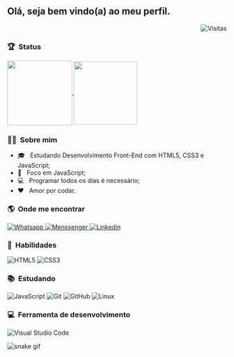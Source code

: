 ## Olá, seja bem vindo(a) ao meu perfil.

<img align="right" src="https://api.visitorbadge.io/api/VisitorHit?user=luizfelipe9627&repo=github-visitors-badge&countColor=%230077B5" title="Visitas ao perfil" alt="Visitas">

<br>

### :trophy: &nbsp;Status
  
<div>
  <a href="https://github.com/luizfelipe9627">
    <img height="149em"   align="center" src="https://github-readme-stats.vercel.app/api?username=luizfelipe9627&show_icons=true&theme=react&include_all_commits=true&count_private=true"/>
    <img height="145em"  align="center" src="https://github-readme-stats.vercel.app/api/top-langs/?username=luizfelipe9627&layout=compact&langs_count=7&theme=react" />
  </a>
</div>

 ### :curly_haired_man: &nbsp;Sobre mim

- 🎓 &nbsp; Estudando Desenvolvimento Front-End com HTML5, CSS3 e JavaScript;
- :dart: &nbsp; Foco em JavaScript;
- :computer: &nbsp; Programar todos os dias é necessário;
- :heart: &nbsp; Amor por codar.

### :earth_americas: &nbsp;Onde me encontrar
  
<div> 
  <a href="https://api.whatsapp.com/send?phone=5511952353969/" title="Whatsapp do Luiz Felipe">
    <img src="https://img.shields.io/badge/-WhatsApp-25D366?style=for-the-badge&logo=whatsapp&logoColor=white" alt="Whatsapp"/>
  </a>
  <a href="https://m.me/luizfelipe.9627/" title="Messenger do Luiz Felipe">
    <img src="https://img.shields.io/badge/-Messenger-00B2FF?style=for-the-badge&logo=messenger&logoColor=white" alt="Menssenger"/>
  </a>
  <a href="https://linkedin.com/in/luizfelipe9627/" title="Linkedin do Luiz Felipe">
    <img src="https://img.shields.io/badge/-LinkedIn-%230077B5?style=for-the-badge&logo=linkedin&logoColor=white" alt="Linkedin"/>
  </a>
</div>
 
### :rocket: &nbsp;**Habilidades**

![HTML5](https://img.shields.io/badge/HTML5-E34F26?style=for-the-badge&logo=html5&logoColor=white)
![CSS3](https://img.shields.io/badge/CSS3-1572B6?style=for-the-badge&logo=css3&logoColor=white)

### :books: &nbsp;**Estudando**

![JavaScript](https://img.shields.io/badge/JavaScript-F7DF1E?style=for-the-badge&logo=javascript&logoColor=black)
![Git](https://img.shields.io/badge/Git-E34F26?style=for-the-badge&logo=git&logoColor=white)
![GitHub](https://img.shields.io/badge/GitHub-100000?style=for-the-badge&logo=github&logoColor=white)
![Linux](https://img.shields.io/badge/Linux-E34F26?style=for-the-badge&logo=linux&logoColor=black)
  
  
### :computer: &nbsp;**Ferramenta de desenvolvimento**

![Visual Studio Code](https://img.shields.io/badge/Visual_Studio_Code-0078D4?style=for-the-badge&logo=visual%20studio%20code&logoColor=white)  

![snake gif](https://github.com/luizfelipe9627/luizfelipe9627/blob/output/github-contribution-grid-snake.svg)
